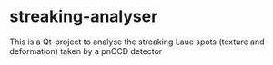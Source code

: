 # streaking-analyser
This is a Qt-project to analyse the streaking Laue spots (texture and deformation) taken by a pnCCD detector
